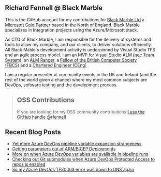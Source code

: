 ## Richard Fennell @ Black Marble
This is the GitHub account for my contributions for [Black Marble Ltd](http://www.blackmarble.co.uk/) a [Microsoft Gold Partner](https://partner.microsoft.com/UK/Partner?lc=2057) based in the North of England. Black Marble specialises in Integration projects using the Azure/Microsoft stack.

As CTO of Black Marble, I am responsible for the delivery of systems and tools to allow my company, and our clients, to deliver solutions efficiently. All Black Mable's development activity is underpinned by Visual Studio TFS and an agile process model. I am an [MVP for Visual Studio ALM (nee Team System),](https://mvp.microsoft.com/en-us/mvp/Richard%20Fennell-4020304) an [ALM Ranger](http://blogs.msdn.com/b/willy-peter_schaub/archive/2010/06/18/introducing-the-visual-studio-alm-rangers-an-index-to-all-rangers-covered-on-this-blog.aspx), a [Fellow of the British Computer Society (FBCS)](http://www.bcs.org/) and a [Chartered Engineer (CEng)](http://www.bcs.org/category/14957)

I am a regular presenter at community events in the UK and Ireland (and the rest of the world given a chance) where my most common subjects are DevOps, software testing and the development process.

> ## OSS Contributions
> If you are looking for my OSS community contributions [I use the GitHub handle @rfennell](https://github.com/rfennell)

## Recent Blog Posts
<!-- BLOG-POST-LIST:START -->
- [Yet more Azure DevOps pipeline variable expansion strangeness](https://blog.richardfennell.net/posts/yet-more-azure-devops-pipeline-variable-expansion-strangeness/)
- [Getting parameters out of ARM/BICEP Deployments](https://blog.richardfennell.net/posts/getting-parameters-out-of-arm-deloyments/)
- [More on when Azure DevOps variables are available in pipeline runs](https://blog.richardfennell.net/posts/more-on-when-azure-devops-variables-available/)
- [Checking out Git submodules when Azure DevOps Protected Access to repos is enabled](https://blog.richardfennell.net/posts/checking-out-git-submodules-when-protected-access-enabled/)
- [So my Azure DevOps TF30063 error was down to DNS again](https://blog.richardfennell.net/posts/so-my-tf30063-error-is-just-dns-again/)
<!-- BLOG-POST-LIST:END -->
